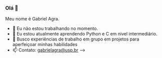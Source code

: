### Olá 👋

Meu nome é Gabriel Agra.

- 🔭 Eu não estou trabalhando no momento.
- 🌱 Eu estou atualmente aprendendo Python e C em nivel intermediário.
- 👯 Busco experiências de trabalho em grupo em projetos para aperfeiçoar minhas habilidades
- 📫 Contato: gabrielagra@usp.br
-->
